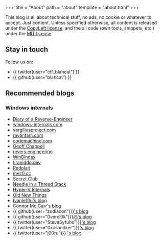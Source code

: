 +++
title = "About"
path = "about"
template = "about.html"
+++


This blog is all about technical stuff, no ads, no cookie or whatever to accept. Just content.
Unless specified otherwise, all content is released under the [CopyLeft license](https://www.gnu.org/licenses/copyleft.en.html), and the all code (own tools, snippets, etc.) under the [MIT license](https://opensource.org/licenses/MIT).


## Stay in touch ##

Follow us on:
 - {{ twitter(user="ctf_blahcat") }}
 - {{ github(user="blahcat") }}


## Recommended blogs ##

### Windows internals

  - [Diary of a Reverse-Engineer](https://doar-e.github.io/)
  - [windows-internals.com](https://windows-internals.com/)
  - [vergiliusproject.com](https://vergiliusproject.com)
  - [rayanfam.com](https://rayanfam.com/)
  - [codemachine.com](https://www.codemachine.com/)
  - [Geoff Chappell](https://www.geoffchappell.com/)
  - [revers.engineering](https://revers.engineering/)
  - [WinBindex](https://m417z.com/winbindex/)
  - [tiraniddo.dev](https://www.tiraniddo.dev)
  - [Redplait](http://redplait.blogspot.com/)
  - [mez0.cc](https://web.archive.org/web/20230304082023/https://mez0.cc/)
  - [Secret Club](https://secret.club/tags#windows)
  - [Needle in a Thread Stack](https://needleinathreadstack.wordpress.com/)
  - [Hyper-V Internals](https://hvinternals.blogspot.com/)
  - [Old New Things](https://devblogs.microsoft.com/oldnewthing/)
  - [Ivanlef0u's blog](https://www.ivanlef0u.tuxfamily.org)
  - [Connor Mc Garr's blog](https://connormcgarr.github.io)
  - {{ github(user="zodiacon")}}['s blog](https://scorpiosoftware.net/)
  - {{ github(user="0vercl0k")}}[@'s blog](https://0vercl0k.tuxfamily.org/bl0g)
  - {{ twitter(user="SteveSyfuhs")}}['s blog](https://syfuhs.net/)
  - {{ twitter(user="0xcsandker")}}['s blog](https://csandker.io/)
  - {{ twitter(user="j00ru")}} ['s blog](https://j00ru.vexillium.org/)
